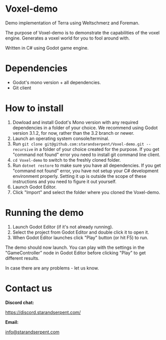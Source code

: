 # Voxel-demo
Demo implementation of Terra using Weltschmerz and Foreman.

The purpose of Voxel-demo is to demonstrate the capabilities of the voxel engine. Generates a voxel world for you to fool around with.

Written in C# using Godot game engine.

# Dependencies
- Godot's mono version + all dependencies.
- Git client

# How to install

1) Dowload and install Godot's Mono version with any required dependencies in a folder of your choice. We recommend using Godot version 3.1.2, for now, rather than the 3.2 branch or newer.
2) Launch an operating system console/terminal.
3) Run `git clone git@github.com:starandserpent/Voxel-demo.git --recursive` in a folder of your choice created for the purpose. If you get "command not found" error you need to install git command line client.
4) `cd Voxel-demo` to switch to the freshly cloned folder.
5) Run `dotnet restore` to make sure you have all dependencies. If you get "command not found" error, you have not setup your C# development environment properly. Setting it up is outside the scope of these instructions and you need to figure it out yourself.
6) Launch Godot Editor.
7) Click "Import" and select the folder where you cloned the Voxel-demo.

# Running the demo

1) Launch Godot Editor (if it's not already running).
2) Select the project from Godot Editor and double click it to open it.
3) When Godot Editor launches click "Play" button (or hit F5) to run.

The demo should now launch. You can play with the settings in the "GameController" node in Godot Editor before clicking "Play" to get different results.

In case there are any problems - let us know. 

# Contact us

**Discord chat:**

https://discord.starandserpent.com/

**Email:**

info@starandserpent.com
